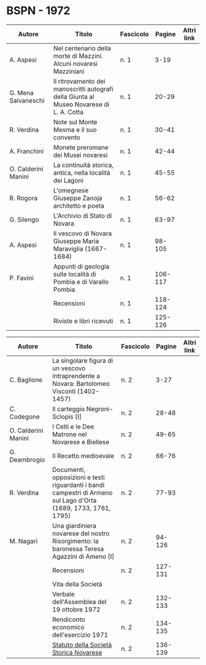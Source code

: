 # BSPN - 1972

| Autore              | Titolo                                                                                  | Fascicolo | Pagine  | Altri link |
|---------------------|-----------------------------------------------------------------------------------------|-----------|---------|------------|
| A. Aspesi           | Nel centenario della morte di Mazzini. Alcuni novaresi Mazziniani                       | n. 1      | 3-19    |            |
| G. Mena Salvaneschi | Il ritrovamento dei manoscritti autografi della Giunta al Museo Novarese di L. A. Cotta | n. 1      | 20-29   |            |
| R. Verdina          | Note sul Monte Mesma e il suo convento                                                  | n. 1      | 30-41   |            |
| A. Franchini        | Monete preromane dei Musei novaresi                                                     | n. 1      | 42-44   |            |
| O. Calderini Manini | La continuità storica, antica, nella località dei Lagoni                                | n. 1      | 45-55   |            |
| R. Rogora           | L'omegnese Giuseppe Zanoja architetto e poeta                                           | n. 1      | 56-62   |            |
| G. Silengo          | L'Archivio di Stato di Novara                                                           | n. 1      | 63-97   |            |
| A. Aspesi           | Il vescovo di Novara Giuseppe Maria Maraviglia (1667-1684)                              | n. 1      | 98-105  |            |
| P. Favini           | Appunti di geologia sulle località di Pombia e di Varallo Pombia                        | n. 1      | 106-117 |            |
|                     | Recensioni                                                                              | n. 1      | 118-124 |            |
|                     | Riviste e libri ricevuti                                                                | n. 1      | 125-126 |            |

| Autore              | Titolo                                                                                                          | Fascicolo | Pagine  | Altri link |
|---------------------|-----------------------------------------------------------------------------------------------------------------|-----------|---------|------------|
| C. Baglione         | La singolare figura di un vescovo intraprendente a Novara: Bartolomeo Visconti (1402-1457)                      | n. 2      | 3-27    |            |
| C. Codegone         | Il carteggio Negroni-Sclopis [I]                                                                                | n. 2      | 28-48   |            |
| O. Calderini Manini | I Celti e le Dee Matrone nel Novarese e Biellese                                                                | n. 2      | 49-65   |            |
| G. Deambrogio       | Il Recetto medioevale                                                                                           | n. 2      | 66-76   |            |
| R. Verdina          | Documenti, opposizioni e testi riguardanti i bandi campestri di Armeno sul Lago d'Orta (1689, 1733, 1761, 1795) | n. 2      | 77-93   |            |
| M. Nagari           | Una giardiniera novarese del nostro Risorgimento: la baronessa Teresa Agazzini di Ameno [I]                     | n. 2      | 94-126  |            |
|                     | Recensioni                                                                                                      | n. 2      | 127-131 |            |
|                     | Vita della Società                                                                                              |           |         |            |
|                     | Verbale dell'Assemblea del 19 ottobre 1972                                                                      | n. 2      | 132-133 |            |
|                     | Rendiconto economico dell'esercizio 1971                                                                        | n. 2      | 134-135 |            |
|                     | [Statuto della Società Storica Novarese](http://www.ssno.it/SSN/ssn_stat.html)                                  | n. 2      | 136-139 |            |